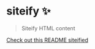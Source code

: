 # siteify ✨

> Siteify HTML content

[Check out this README siteified](https://nirmal.meka.la/siteify)
